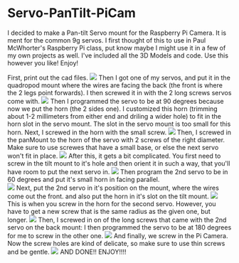 # Servo-PanTilt-PiCam
I decided to make a Pan-tilt Servo mount for the Raspberry Pi Camera. It is ment for the common 9g servos. I first thought of this to use in Paul McWhorter's Raspberry Pi class, put know maybe I might use it in a few of my own projects as well. I've included all the 3D Models and code. Use this however you like! Enjoy!

First, print out the cad files. 
![](images/parts.jpg)
Then I got one of my servos, and put it in the quadropod mount where the wires are facing the back \(the front is where the 2 legs point forwards\). I then screwed it in with the 2 long screws servos come with. 
![](images/1.jpg)
Then I programmed the servo to be at 90 degrees because now we put the horn \(the 2 sides one\). I customized this horn \(trimming about 1-2 millimeters from either end and driling a wider hole\) to fit in the horn slot in the servo mount. The slot in the servo mount is too small for this horn. Next, I screwed in the horn with the small screw. 
![](images/horn.jpg)
Then, I screwed in the panMount to the horn of the servo with 2 screws of the right diameter. Make sure to use screwes that have a small base, or else the next servo won't fit in place.
![](images/2.jpg)
After this, it gets a bit complicated. You first need to screw in the tilt mount to it's hole and then orient it in such a way, that you'll have room to put the next servo in. 
![](images/3.jpg)
Then program the 2nd servo to be in 60 degrees and put it's small horn in facing parallel.  
![](images/horn2.jpg)
Next, put the 2nd servo in it's position on the mount, where the wires come out the front. and also put the horn in it's slot on the tilt mount.
![](images/4.jpg)
This is when you screw in the horn for the second servo. However, you have to get a new screw that is the same radius as the given one, but longer. 
![](images/screwHorn.jpg)
Then, I screwed in on of the long screws that came with the 2nd servo on the back mount:
I then programmed the servo to be at 180 degrees for me to screw in the other one. 
![](images/5.jpg)
And finally, we screw in the Pi Camera. Now the screw holes are kind of delicate, so make sure to use thin screws and be gentle. 
![](images/final.jpg)
AND DONE!! ENJOY!!!!
